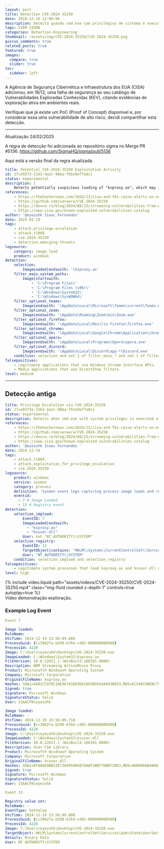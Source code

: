 ```yaml
---
layout: post
title: Detection CVE-2024-35250
date: 2024-12-19 12:00:00
description: Detecta quando cmd.exe com privilégios de sistema é executado depois que um processo carrega 'ksproxy.ax' e 'ksuser.dll', indicando possível exploração do CVE-2024-35250.
tags: SIEM SIGMA
categories: Detection-Engineering
thumbnail: /assets/img/CVE-2024-35250/CVE-2024-35250.png
giscus_comments: true
related_posts: true
featured: true
images:
  compare: true
  slider: true
toc:
  sidebar: left
---
```


A Agência de Segurança Cibernética e Infraestrutura dos EUA (CISA) adicionou, em 16/12, uma falha de segurança ao seu catálogo de Vulnerabilidades Exploradas Conhecidas (KEV), citando evidências de exploração ativa em ambientes reais. 

Verifiquei que já existe um PoC (Proof of Concept) disponível e, por considerar essa uma vulnerabilidade de alto risco, decidi compartilhar esta detecção.

---

Atualização 24/02/2025

A regra de detecção foi adicionada ao repositório sigma no Merge PR #5136. https://github.com/SigmaHQ/sigma/pull/5136

Aqui está a versão final da regra atualizada.

```yaml
title: Potential CVE-2024-35250 Exploitation Activity
id: 17ce9373-2163-4a2c-90ba-f91e9ef7a8c1
status: experimental
description: |
    Detects potentially suspicious loading of "ksproxy.ax", which may indicate an attempt to exploit CVE-2024-35250.
references:
    - https://thehackernews.com/2024/12/cisa-and-fbi-raise-alerts-on-exploited.html
    - https://github.com/varwara/CVE-2024-35250
    - https://devco.re/blog/2024/08/23/streaming-vulnerabilities-from-windows-kernel-proxying-to-kernel-part1-en/
    - https://www.cisa.gov/known-exploited-vulnerabilities-catalog
author: '@eyezuhk Isaac Fernandes'
date: 2025-02-19
tags:
    - attack.privilege-escalation
    - attack.t1068
    - cve.2024-35250
    - detection.emerging-threats
logsource:
    category: image_load
    product: windows
detection:
    selection:
        ImageLoaded|endswith: '\ksproxy.ax'
    filter_main_system_paths:
        Image|startswith:
            - 'C:\Program Files\'
            - 'C:\Program Files (x86)\'
            - 'C:\Windows\System32\'
            - 'C:\Windows\SysWOW64\'
    filter_optional_teams:
        Image|endswith: '\AppData\Local\Microsoft\Teams\current\Teams.exe'
    filter_optional_zoom:
        Image|endswith: '\AppData\Roaming\Zoom\bin\Zoom.exe'
    filter_optional_firefox:
        Image|endswith: '\AppData\Local\Mozilla Firefox\firefox.exe'
    filter_optional_chrome:
        Image|endswith: '\AppData\Local\Google\Chrome\Application\chrome.exe'
    filter_optional_opera:
        Image|endswith: '\AppData\Local\Programs\Opera\opera.exe'
    filter_optional_discord:
        Image|endswith: '\AppData\Local\Discord\app-*\Discord.exe'
    condition: selection and not 1 of filter_main_* and not 1 of filter_optional_*
falsepositives:
    - Legitimate applications that use Windows Stream Interface APIs.
    - Media applications that use DirectShow filters.
level: medium
```

---

## Detecção antiga


```yaml
title: Privilege Escalation via CVE-2024-35250
id: 17ce9373e-2163-4a2c-90ba-f91e9ef7a8c1
status: experimental
description: Detects when cmd.exe with system privileges is executed after a process loads 'ksproxy.ax' and 'ksuser.dll', indicating potential exploitation of CVE-2024-35250.
references:
    - https://thehackernews.com/2024/12/cisa-and-fbi-raise-alerts-on-exploited.html
    - https://github.com/varwara/CVE-2024-35250
    - https://devco.re/blog/2024/08/23/streaming-vulnerabilities-from-windows-kernel-proxying-to-kernel-part1-en/
    - https://www.cisa.gov/known-exploited-vulnerabilities-catalog
author: '@eyezuhk Isaac Fernandes '
date: 2024-12-19
tags:
    - attack.t1068
    - attack.exploitation_for_privilege_escalation
    - cve.2024.35250
logsource:
    product: windows
    service: sysmon
    category: process
    definition: 'Sysmon event logs capturing process image loads and registry modifications'
    eventid:
      - 7 # Image Loaded
      - 13 # Registry event
detection:
    selection_imgload:
        EventID: 7
        ImageLoaded|endswith:
          - "ksproxy.ax"
          - "ksuser.dll"
        User: not "NT AUTHORITY\\SYSTEM"
    selection_registry:
        EventID: 13
        TargetObject|contains: "HKLM\\System\\CurrentControlSet\\Services\\bam\\State\\UserSettings\\S-1-5-18\\Device\\HarddiskVolume*\\Windows\\System32\\cmd.exe"
        User: "NT AUTHORITY\\SYSTEM"
    condition: selection_imgload and selection_registry
falsepositives:
    - Legitimate system processes that load ksproxy.ax and ksuser.dll may trigger this rule.
level: high
```

<div class="row mt-3">
    <div class="col-sm mt-3 mt-md-0">
        {% include video.liquid path="assets/videos/CVE-2024-35250/CVE-2024-35250.mp4" class="img-fluid rounded z-depth-1" controls=true autoplay=true %}
    </div>
</div>
<div class="caption">
    Vídeo demonstração exploração.
</div>

### Example Log Event

```yaml
Event 7

Image loaded:
RuleName: -
UtcTime: 2024-12-19 23:56:09.689
ProcessGuid: {cc3062fa-b299-6764-cd01-000000000500}
ProcessId: 4220
Image: C:\Users\eyezuhk\Desktop\CVE-2024-35250.exe
ImageLoaded: C:\Windows\System32\ksproxy.ax
FileVersion: 10.0.22621.1 (WinBuild.160101.0800)
Description: WDM Streaming ActiveMovie Proxy
Product: Microsoft® Windows® Operating System
Company: Microsoft Corporation
OriginalFileName: ksproxy.ax
Hashes: SHA1=46B1CC076C1AE967416E9EA18E5B95A48493B029,MD5=EC540CDBEBC7584F562944CD28C115FB,SHA256=598A3C648DE2B983CFDB2AC599B1254D77FEC868282083E03D65FDCF24847719,IMPHASH=BC80C0BAA52122435D413CD1EAC2C285
Signed: true
Signature: Microsoft Windows
SignatureStatus: Valid
User: ISAACFN\eyezuhk

Image loaded:
RuleName: -
UtcTime: 2024-12-19 23:56:09.718
ProcessGuid: {cc3062fa-b299-6764-cd01-000000000500}
ProcessId: 4220
Image: C:\Users\eyezuhk\Desktop\CVE-2024-35250.exe
ImageLoaded: C:\Windows\System32\ksuser.dll
FileVersion: 10.0.22621.1 (WinBuild.160101.0800)
Description: User CSA Library
Product: Microsoft® Windows® Operating System
Company: Microsoft Corporation
OriginalFileName: ksuser.dll
Hashes: SHA1=EF8A8E9BB22E736095904876A8F1BB776BB72063,MD5=46B06DAB488A1E7339898EC4A9AC66C8,SHA256=3F28C73A70527247E64479197C93EF6732EEF6021860037163C7C479AD3CF2FB,IMPHASH=B1B9119A4C6D367DD41A0820244C09EB
Signed: true
Signature: Microsoft Windows
SignatureStatus: Valid
User: ISAACFN\eyezuhk

Event 13

Registry value set:
RuleName: -
EventType: SetValue
UtcTime: 2024-12-19 23:56:09.808
ProcessGuid: {cc3062fa-b299-6764-cd01-000000000500}
ProcessId: 4220
Image: C:\Users\eyezuhk\Desktop\CVE-2024-35250.exe
TargetObject: HKLM\System\CurrentControlSet\Services\bam\State\UserSettings\S-1-5-18\Device\HarddiskVolume4\Windows\System32\cmd.exe
Details: Binary Data
User: NT AUTHORITY\SYSTEM
```
